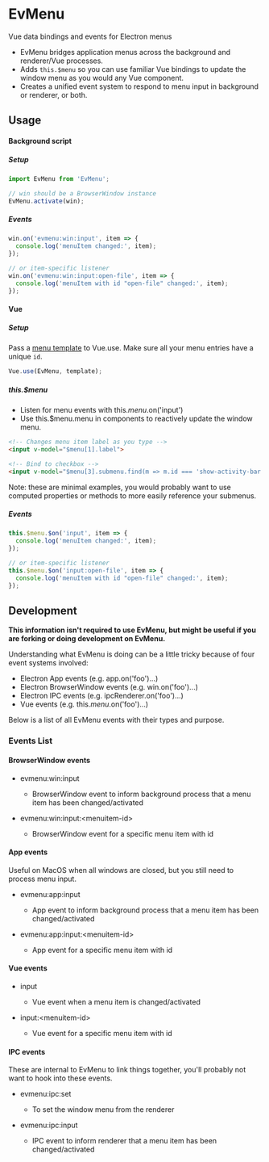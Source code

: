 # EvMenu
Vue data bindings and events for Electron menus

- EvMenu bridges application menus across the background and renderer/Vue processes.
- Adds `this.$menu` so you can use familiar Vue bindings to update the window menu as you would any Vue component.
- Creates a unified event system to respond to menu input in background or renderer, or both.

## Usage

#### Background script

##### Setup
```js
import EvMenu from 'EvMenu';

// win should be a BrowserWindow instance
EvMenu.activate(win);
```

##### Events

```js
win.on('evmenu:win:input', item => {
  console.log('menuItem changed:', item);
});

// or item-specific listener
win.on('evmenu:win:input:open-file', item => {
  console.log('menuItem with id "open-file" changed:', item);
});
```

#### Vue

##### Setup

Pass a [menu template](https://www.electronjs.org/docs/api/menu#main-process) to Vue.use. Make sure all your menu entries have a unique `id`.

```js
Vue.use(EvMenu, template);
```

##### this.$menu

* Listen for menu events with this.$menu.$on('input')
* Use this.$menu.menu in components to reactively update the window menu.

```html
<!-- Changes menu item label as you type -->
<input v-model="$menu[1].label">

<!-- Bind to checkbox -->
<input v-model="$menu[3].submenu.find(m => m.id === 'show-activity-bar').checked" type="checkbox">
```

Note: these are minimal examples, you would probably want to use computed properties or methods to more easily reference your submenus.

##### Events
```js
this.$menu.$on('input', item => {
  console.log('menuItem changed:', item);
});

// or item-specific listener
this.$menu.$on('input:open-file', item => {
  console.log('menuItem with id "open-file" changed:', item);
});
```

## Development

**This information isn't required to use EvMenu, but might be useful if you are forking or doing development on EvMenu.**

Understanding what EvMenu is doing can be a little tricky because of four event systems involved:
- Electron App events (e.g. app.on('foo')...)
- Electron BrowserWindow events (e.g. win.on('foo')...)
- Electron IPC events (e.g. ipcRenderer.on('foo')...)
- Vue events (e.g. this.$menu.$on('foo')...)

Below is a list of all EvMenu events with their types and purpose.

### Events List

#### BrowserWindow events

* evmenu:win:input
  - BrowserWindow event to inform background process that a menu item has been changed/activated

* evmenu:win:input:\<menuitem-id\>
  - BrowserWindow event for a specific menu item with id

#### App events

Useful on MacOS when all windows are closed, but you still need to process menu input.

* evmenu:app:input
  - App event to inform background process that a menu item has been changed/activated

* evmenu:app:input:\<menuitem-id\>
  - App event for a specific menu item with id

#### Vue events

* input
  - Vue event when a menu item is changed/activated

* input:\<menuitem-id\>
  - Vue event for a specific menu item with id

#### IPC events

These are internal to EvMenu to link things together, you'll probably not want to hook into these events.

* evmenu:ipc:set
  - To set the window menu from the renderer

* evmenu:ipc:input
  - IPC event to inform renderer that a menu item has been changed/activated
